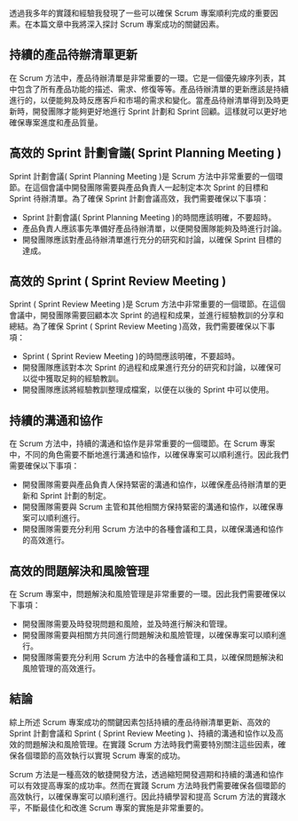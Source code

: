 透過我多年的實踐和經驗我發現了一些可以確保 Scrum 專案順利完成的重要因素。在本篇文章中我將深入探討 Scrum 專案成功的關鍵因素。

## 持續的產品待辦清單更新

在 Scrum 方法中，產品待辦清單是非常重要的一環。它是一個優先線序列表，其中包含了所有產品功能的描述、需求、修復等等。產品待辦清單的更新應該是持續進行的，以便能夠及時反應客戶和市場的需求和變化。當產品待辦清單得到及時更新時，開發團隊才能夠更好地進行 Sprint 計劃和 Sprint 回顧。這樣就可以更好地確保專案進度和產品質量。

## 高效的 Sprint 計劃會議( Sprint Planning Meeting )

Sprint 計劃會議( Sprint Planning Meeting )是 Scrum 方法中非常重要的一個環節。在這個會議中開發團隊需要與產品負責人一起制定本次 Sprint 的目標和 Sprint 待辦清單。為了確保 Sprint 計劃會議高效，我們需要確保以下事項：

*   Sprint 計劃會議( Sprint Planning Meeting )的時間應該明確，不要超時。
*   產品負責人應該事先準備好產品待辦清單，以便開發團隊能夠及時進行討論。
*   開發團隊應該對產品待辦清單進行充分的研究和討論，以確保 Sprint 目標的達成。

## 高效的 Sprint ( Sprint Review Meeting )

Sprint ( Sprint Review Meeting )是 Scrum 方法中非常重要的一個環節。在這個會議中，開發團隊需要回顧本次 Sprint 的過程和成果，並進行經驗教訓的分享和總結。為了確保 Sprint ( Sprint Review Meeting )高效，我們需要確保以下事項： 

*   Sprint ( Sprint Review Meeting )的時間應該明確，不要超時。
*   開發團隊應該對本次 Sprint 的過程和成果進行充分的研究和討論，以確保可以從中獲取足夠的經驗教訓。
*   開發團隊應該將經驗教訓整理成檔案，以便在以後的 Sprint 中可以使用。

## 持續的溝通和協作

在 Scrum 方法中，持續的溝通和協作是非常重要的一個環節。在 Scrum 專案中，不同的角色需要不斷地進行溝通和協作，以確保專案可以順利進行。因此我們需要確保以下事項：

*   開發團隊需要與產品負責人保持緊密的溝通和協作，以確保產品待辦清單的更新和 Sprint 計劃的制定。
*   開發團隊需要與 Scrum 主管和其他相關方保持緊密的溝通和協作，以確保專案可以順利進行。
*   開發團隊需要充分利用 Scrum 方法中的各種會議和工具，以確保溝通和協作的高效進行。

## 高效的問題解決和風險管理

在 Scrum 專案中，問題解決和風險管理是非常重要的一環。因此我們需要確保以下事項：

*   開發團隊需要及時發現問題和風險，並及時進行解決和管理。
*   開發團隊需要與相關方共同進行問題解決和風險管理，以確保專案可以順利進行。
*   開發團隊需要充分利用 Scrum 方法中的各種會議和工具，以確保問題解決和風險管理的高效進行。

## 結論

綜上所述 Scrum 專案成功的關鍵因素包括持續的產品待辦清單更新、高效的 Sprint 計劃會議和 Sprint ( Sprint Review Meeting )、持續的溝通和協作以及高效的問題解決和風險管理。在實踐 Scrum 方法時我們需要特別關注這些因素，確保各個環節的高效執行以實現 Scrum 專案的成功。

Scrum 方法是一種高效的敏捷開發方法，透過縮短開發週期和持續的溝通和協作可以有效提高專案的成功率。然而在實踐 Scrum 方法時我們需要確保各個環節的高效執行，以確保專案可以順利進行。因此持續學習和提高 Scrum 方法的實踐水平，不斷最佳化和改進 Scrum 專案的實施是非常重要的。